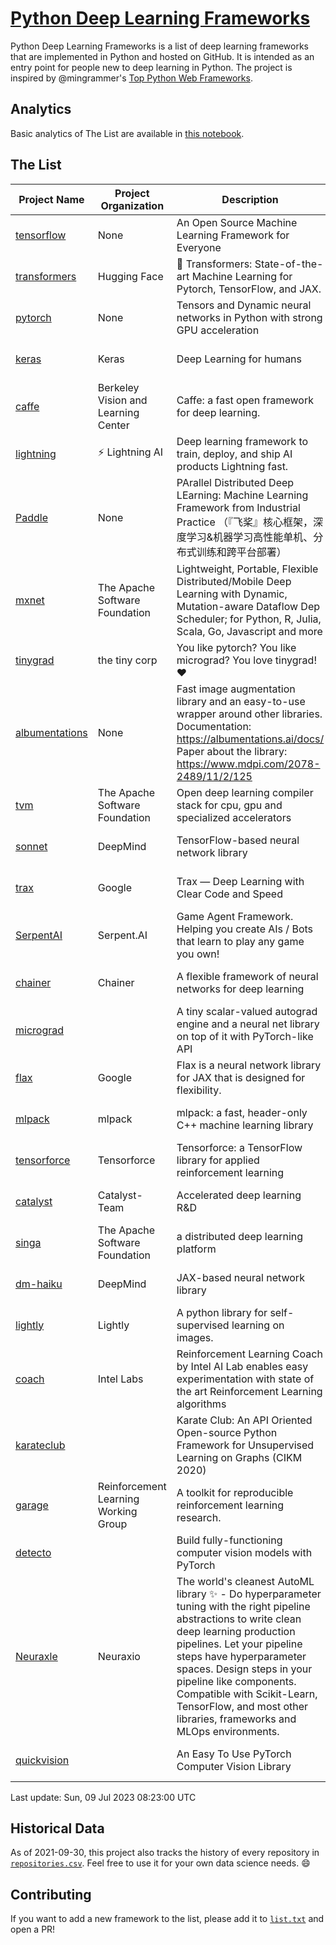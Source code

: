 # [Python Deep Learning Frameworks](https://www.github.com/shimst3r/python-deep-learning-frameworks)

Python Deep Learning Frameworks is a list of deep learning frameworks that are implemented in Python and hosted on GitHub. It is intended as an entry point for people new to deep learning in Python. The project is inspired by @mingrammer's [Top Python Web Frameworks](https://github.com/mingrammer/python-web-framework-stars).

## Analytics

Basic analytics of The List are available in [this notebook](./notebooks/development_over_time.ipynb).

## The List

| Project Name | Project Organization | Description | Stars | Forks | Open Issues | Last Commit |
| ------------ | -------------------- | ----------- | ----: | ----: | ----------: | ----------- |
| [tensorflow](https://tensorflow.org) | None | An Open Source Machine Learning Framework for Everyone | 175991 | 88659 | 2110 | 0 day(s) ago |
| [transformers](https://huggingface.co/transformers) | Hugging Face | 🤗 Transformers: State-of-the-art Machine Learning for Pytorch, TensorFlow, and JAX. | 106767 | 21328 | 722 | 0 day(s) ago |
| [pytorch](https://pytorch.org) | None | Tensors and Dynamic neural networks in Python with strong GPU acceleration | 68635 | 18790 | 12260 | 0 day(s) ago |
| [keras](http://keras.io/) | Keras | Deep Learning for humans | 58760 | 19372 | 390 | 0 day(s) ago |
| [caffe](http://caffe.berkeleyvision.org/) | Berkeley Vision and Learning Center | Caffe: a fast open framework for deep learning. | 33457 | 18990 | 1181 | 1 day(s) ago |
| [lightning](https://lightning.ai) | ⚡️ Lightning AI  | Deep learning framework to train, deploy, and ship AI products Lightning fast. | 23971 | 2956 | 748 | 0 day(s) ago |
| [Paddle](http://www.paddlepaddle.org/) | None | PArallel Distributed Deep LEarning: Machine Learning Framework from Industrial Practice （『飞桨』核心框架，深度学习&机器学习高性能单机、分布式训练和跨平台部署） | 20568 | 5235 | 2037 | 0 day(s) ago |
| [mxnet](https://mxnet.apache.org) | The Apache Software Foundation | Lightweight, Portable, Flexible Distributed/Mobile Deep Learning with Dynamic, Mutation-aware Dataflow Dep Scheduler; for Python, R, Julia, Scala, Go, Javascript and more | 20477 | 6880 | 1998 | 0 day(s) ago |
| [tinygrad](https://github.com/tinygrad/tinygrad) | the tiny corp | You like pytorch? You like micrograd? You love tinygrad! ❤️  | 17481 | 2214 | 82 | 0 day(s) ago |
| [albumentations](https://albumentations.ai) | None | Fast image augmentation library and an easy-to-use wrapper around other libraries. Documentation:  https://albumentations.ai/docs/ Paper about the library: https://www.mdpi.com/2078-2489/11/2/125 | 12253 | 1524 | 371 | 1 day(s) ago |
| [tvm](https://tvm.apache.org/) | The Apache Software Foundation | Open deep learning compiler stack for cpu, gpu and specialized accelerators | 9977 | 3110 | 695 | 1 day(s) ago |
| [sonnet](https://sonnet.dev/) | DeepMind | TensorFlow-based neural network library | 9583 | 1365 | 35 | 1 day(s) ago |
| [trax](https://github.com/google/trax) | Google | Trax — Deep Learning with Clear Code and Speed | 7626 | 796 | 109 | 0 day(s) ago |
| [SerpentAI](http://serpent.ai) | Serpent.AI | Game Agent Framework. Helping you create AIs / Bots that learn to play any game you own! | 6523 | 773 | 2 | 3 day(s) ago |
| [chainer](https://chainer.org) | Chainer | A flexible framework of neural networks for deep learning | 5812 | 1397 | 12 | 1 day(s) ago |
| [micrograd](https://github.com/karpathy/micrograd) |  | A tiny scalar-valued autograd engine and a neural net library on top of it with PyTorch-like API | 5618 | 680 | 26 | 0 day(s) ago |
| [flax](https://flax.readthedocs.io) | Google | Flax is a neural network library for JAX that is designed for flexibility. | 4472 | 512 | 147 | 0 day(s) ago |
| [mlpack](https://www.mlpack.org/) | mlpack | mlpack: a fast, header-only C++ machine learning library | 4458 | 1505 | 35 | 1 day(s) ago |
| [tensorforce](https://github.com/tensorforce/tensorforce) | Tensorforce | Tensorforce: a TensorFlow library for applied reinforcement learning | 3241 | 543 | 36 | 3 day(s) ago |
| [catalyst](https://catalyst-team.com) | Catalyst-Team | Accelerated deep learning R&D | 3151 | 400 | 6 | 1 day(s) ago |
| [singa](https://github.com/apache/singa) | The Apache Software Foundation | a distributed deep learning platform | 2855 | 1002 | 53 | 1 day(s) ago |
| [dm-haiku](https://dm-haiku.readthedocs.io) | DeepMind | JAX-based neural network library | 2535 | 214 | 103 | 2 day(s) ago |
| [lightly](https://docs.lightly.ai/self-supervised-learning/) | Lightly | A python library for self-supervised learning on images. | 2399 | 204 | 87 | 1 day(s) ago |
| [coach](https://intellabs.github.io/coach/) | Intel Labs | Reinforcement Learning Coach by Intel AI Lab enables easy experimentation with state of the art Reinforcement Learning algorithms | 2252 | 452 | 90 | 7 day(s) ago |
| [karateclub](https://karateclub.readthedocs.io) |  | Karate Club: An API Oriented Open-source Python Framework for Unsupervised Learning on Graphs (CIKM 2020) | 1925 | 231 | 1 | 1 day(s) ago |
| [garage](https://github.com/rlworkgroup/garage) | Reinforcement Learning Working Group | A toolkit for reproducible reinforcement learning research. | 1704 | 296 | 233 | 3 day(s) ago |
| [detecto](https://detecto.readthedocs.io/) |  | Build fully-functioning computer vision models with PyTorch | 594 | 107 | 44 | 5 day(s) ago |
| [Neuraxle](https://www.neuraxle.org/) | Neuraxio | The world's cleanest AutoML library ✨ - Do hyperparameter tuning with the right pipeline abstractions to write clean deep learning production pipelines. Let your pipeline steps have hyperparameter spaces. Design steps in your pipeline like components. Compatible with Scikit-Learn, TensorFlow, and most other libraries, frameworks and MLOps environments. | 571 | 59 | 30 | 11 day(s) ago |
| [quickvision](https://github.com/oke-aditya/quickvision) |  | An Easy To Use PyTorch Computer Vision Library | 50 | 5 | 20 | 53 day(s) ago |

Last update: Sun, 09 Jul 2023 08:23:00 UTC

## Historical Data

As of 2021-09-30, this project also tracks the history of every repository in [`repositories.csv`](./repositories.csv). Feel free to use it for your own data science needs. :smile:

## Contributing

If you want to add a new framework to the list, please add it to [`list.txt`](./python-deep-learning-frameworks/list.txt) and open a PR!
